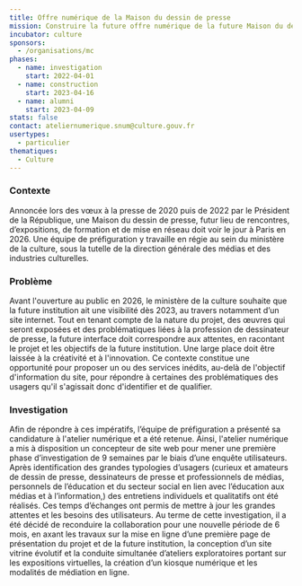 ```yaml
---
title: Offre numérique de la Maison du dessin de presse
mission: Construire la future offre numérique de la future Maison du dessin de presse
incubator: culture
sponsors:
  - /organisations/mc
phases:
  - name: investigation
    start: 2022-04-01
  - name: construction
    start: 2023-04-16
  - name: alumni
    start: 2023-04-09
stats: false
contact: ateliernumerique.snum@culture.gouv.fr
usertypes:
  - particulier
thematiques:
  - Culture
---
```


### Contexte

Annoncée lors des vœux à la presse de 2020 puis de 2022 par le Président de la République, une Maison du dessin de presse, futur lieu de rencontres, d’expositions, de formation et de mise en réseau doit voir le jour à Paris en 2026. Une équipe de préfiguration y travaille en régie au sein du ministère de la culture, sous la tutelle de la direction générale des médias et des industries culturelles.

### Problème

Avant l'ouverture au public en 2026, le ministère de la culture souhaite que la future institution ait une visibilité dès 2023, au travers notamment d’un site internet. Tout en tenant compte de la nature du projet, des œuvres qui seront exposées et des problématiques liées à la profession de dessinateur de presse, la future interface doit correspondre aux attentes, en racontant le projet et les objectifs de la future institution. Une large place doit être laissée à la créativité et à l'innovation. Ce contexte constitue une opportunité pour proposer un ou des services inédits, au-delà de l'objectif d'information du site, pour répondre à certaines des problématiques des usagers qu'il s'agissait donc d'identifier et de qualifier.

### Investigation

Afin de répondre à ces impératifs, l’équipe de préfiguration a présenté sa candidature à l'atelier numérique et a été retenue. Ainsi, l'atelier numérique a mis à disposition un concepteur de site web pour mener une première phase d’investigation de 9 semaines par le biais d’une enquête utilisateurs. Après identification des grandes typologies d’usagers (curieux et amateurs de dessin de presse, dessinateurs de presse et professionnels de médias, personnels de l’éducation et du secteur social en lien avec l’éducation aux médias et à l’information,) des entretiens individuels et qualitatifs ont été réalisés. Ces temps d’échanges ont permis de mettre à jour les grandes attentes et les besoins des utilisateurs. Au terme de cette investigation, il a été décidé de reconduire la collaboration pour une nouvelle période de 6 mois, en axant les travaux sur la mise en ligne d’une première page de présentation du projet et de la future institution, la conception d’un site vitrine évolutif et la conduite simultanée d’ateliers exploratoires portant sur les expositions virtuelles, la création d’un kiosque numérique et les modalités de médiation en ligne.
